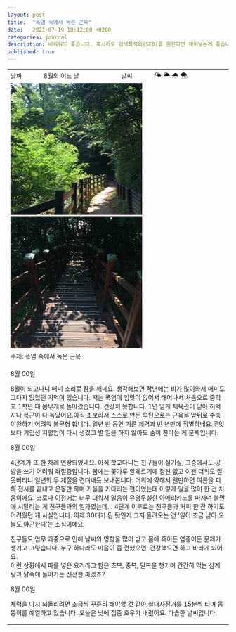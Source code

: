 ```yaml
---
layout: post
title:  "폭염 속에서 녹은 근육"
date:   2021-07-19 10:12:00 +0200
categories: journal
description: 비워둬도 좋습니다. 혹시라도 검색최적화(SEO)를 원한다면 채워넣는게 좋습니다.
published: true
---
```



<table>

  <tr>
    <td style="width: 15%;" >날짜</td>
    <td style="width: 35%;" >8월의 어느 날</td>
    <td style="width: 15%;" >날씨</td>
    <td style="width: 35%;" >&#127780; &#127781; &#127783; &#127784; </td>
  </tr>
  <tr><td colspan=4> <img src="/asset/images/sungmi1.png" width="300px" /><img src="/asset/images/sungmi2.png" width="300px" /> </td></tr>
  <tr><td colspan=4> 주제: 폭염 속에서 녹은 근육</td></tr>
  <tr><td colspan=4 class="notes">

<p>8월 00일   </p>
<p>8월이 되고나니 매미 소리로 잠을 깨네요.  
생각해보면 작년에는 비가 많이와서 매미도 그다지 없었던 기억이 있습니다.    
저는 폭염에 입맛이 없어서 태어나서 처음으로 중학교 1학년 때 몸무게로 돌아갔습니다.   건강치 못합니다.  1년 넘게 체육관이 닫아 허벅지나 복근이 다 녹았어요.아직 초보라서 스스로 만든 루틴으로는 근육을 앞뒤로 수축 이완하기 어려워 불균형 합니다. 일년 반 동안 기른 체력과 반 년만에 작별하네요.무엇보다 기립성 저혈압이 다시 생겼고 별 일을 하지 않아도 숨이 찬다는 게 문제입니다.  </p>
  
<p>8월 00일   </p>
<p>4단계가 또 한 차례 연장되었네요. 아직 학교다니는 친구들이 실기실, 그중에서도 공방을 쓰기 어려워 좌절중입니다. 봄에는 꽃가루 알레르기에 정신 없고 이젠 더위도 잘 못버티니 일년의 두 계절을 견뎌내듯 보내봅니다.  
더위에 약해서 웬만하면 여름을 피해 전시를 끝내고 운동만 하며 가을을 기다리는 편이었는데 이렇게 일을 많이 한 건 처음이에요. 코로나 이전에는 너무 더워서 얼음이 유명무실한 아메리카노를 마시며 불면에 시달리는 게 친구들과의 일과였는데…  
4단계 이후로는 친구들과 커피 한 잔 하기도 어려웠던 게 사실입니다. 이제 30대가 된 탓인지 그저 들려오는 건 ‘일이 조금 남아 오늘도 야근한다’는 소식이예요.     </p>

친구들도 업무 과중으로 인해 날씨의 영향을 많이 받고 몸에 혹이든 염증이든 문제가 생기고 그렇습니다. 누구 하나라도 마음이 좀 편했으면, 건강했으면 하고 바라게 되어요.     
이런 상황에서 파를 넣은 요리라고 함은 초복, 중복, 말복을 챙기며 간간히 먹는 삼계탕과 닭죽에 들어가는 신선한 파겠죠?  
  

<p>8월 00일   </p>
<p>체력을 다시 되돌리려면 조금씩 꾸준히 해야할 것 같아 실내자전거를 15분씩 타며 몸뚱이를 예열하고 있습니다. 오늘은 낮에 집중 호우가 내렸어요. 다습한 날씨입니다.  </p> </td></tr>
</table>
